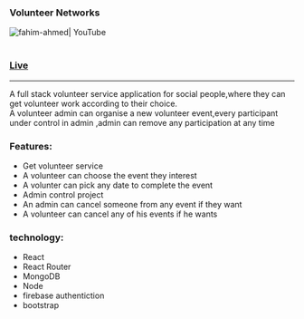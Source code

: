 ### Volunteer Networks
<img align="left" alt="fahim-ahmed| YouTube"  src="https://i.imgur.com/VXlbkB8.png" />
<br/>
<br/>




### [Live](https://volunteer-service.netlify.app)

<hr/>
A full stack volunteer service application for social people,where they can get volunteer work according to their choice.
<br/>
A volunteer admin can organise a new volunteer event,every participant under control in admin ,admin can remove any participation at any time 



### Features:
- Get volunteer service
- A volunteer can choose the event they interest
- A volunter can pick any date to complete the event
- Admin control project
- An admin can cancel someone from any event if they want
- A volunteer can cancel any of his events if he wants


### technology:
- React
- React Router
- MongoDB
- Node
- firebase authentiction
- bootstrap
